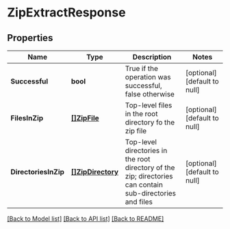 # ZipExtractResponse

## Properties
Name | Type | Description | Notes
------------ | ------------- | ------------- | -------------
**Successful** | **bool** | True if the operation was successful, false otherwise | [optional] [default to null]
**FilesInZip** | [**[]ZipFile**](ZipFile.md) | Top-level files in the root directory fo the zip file | [optional] [default to null]
**DirectoriesInZip** | [**[]ZipDirectory**](ZipDirectory.md) | Top-level directories in the root directory of the zip; directories can contain sub-directories and files | [optional] [default to null]

[[Back to Model list]](../README.md#documentation-for-models) [[Back to API list]](../README.md#documentation-for-api-endpoints) [[Back to README]](../README.md)


